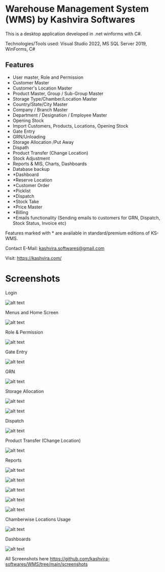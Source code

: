 # Warehouse Management System (WMS) by Kashvira Softwares

This is a desktop application developed in .net winforms with C#.

Technologies/Tools used: Visual Studio 2022, MS SQL Server 2019, WinForms, C#

Features
--------
- User master, Role and Permission
- Customer Master 
- Customer's Location Master
- Product Master, Group / Sub-Group Master 
- Storage Type/Chamber/Location Master 
- Country/State/City Master
- Company / Branch Master
- Department / Designation / Employee Master
- Opening Stock
- Import Customers, Products, Locations, Opening Stock
- Gate Entry 
- GRN/Unloading 
- Storage Allocation /Put Away
- Dispath
- Product Transfer (Change Location)
- Stock Adjustment
- Reports & MIS, Charts, Dashboards
- Database backup
- *Dashboard
- *Reserve Location
- *Customer Order 
- *Picklist 
- *Dispatch 
- *Stock Take
- *Price Master
- *Billing
- *Emails functionality (Sending emails to customers for GRN, Dispatch, Stock Status, Invoice etc)


Features marked with * are available in standard/premium editions of KS-WMS.

Contact E-Mail: kashvira.softwares@gmail.com

Visit: https://kashvira.com/


# Screenshots

Login

![alt text](https://github.com/kashvira-softwares/WMS/blob/main/screenshots/login.PNG?raw=true)

Menus and Home Screen

![alt text](https://github.com/kashvira-softwares/WMS/blob/main/screenshots/menus.PNG?raw=true)

Role & Permission

![alt text](https://github.com/kashvira-softwares/WMS/blob/main/screenshots/add_role.PNG?raw=true)

Gate Entry

![alt text](https://github.com/kashvira-softwares/WMS/blob/main/screenshots/add_gate_entry.PNG?raw=true)

GRN

![alt text](https://github.com/kashvira-softwares/WMS/blob/main/screenshots/add_grn.PNG?raw=true)

Storage Allocation

![alt text](https://github.com/kashvira-softwares/WMS/blob/main/screenshots/add_storage_allocation.PNG?raw=true)

![alt text](https://github.com/kashvira-softwares/WMS/blob/main/screenshots/storage_locations_selection.PNG?raw=true)

Dispatch

![alt text](https://github.com/kashvira-softwares/WMS/blob/main/screenshots/dispatch.PNG?raw=true)

Product Transfer (Change Location)

![alt text](https://github.com/kashvira-softwares/WMS/blob/main/screenshots/prod_transfer.PNG?raw=true)



Reports

![alt text](https://github.com/kashvira-softwares/WMS/blob/main/screenshots/cust_stock.PNG?raw=true)

![alt text](https://github.com/kashvira-softwares/WMS/blob/main/screenshots/group_stock.PNG?raw=true)

![alt text](https://github.com/kashvira-softwares/WMS/blob/main/screenshots/prod_stock.PNG?raw=true)

![alt text](https://github.com/kashvira-softwares/WMS/blob/main/screenshots/lot_stock.PNG?raw=true)

![alt text](https://github.com/kashvira-softwares/WMS/blob/main/screenshots/loc_stock.PNG?raw=true)

Chamberwise Locations Usage

![alt text](https://github.com/kashvira-softwares/WMS/blob/main/screenshots/locations_usage.PNG?raw=true)

Dashboards

![alt text](https://github.com/kashvira-softwares/WMS/blob/main/screenshots/dashboard_chambers.PNG?raw=true)

All Screenshots here
https://github.com/kashvira-softwares/WMS/tree/main/screenshots
